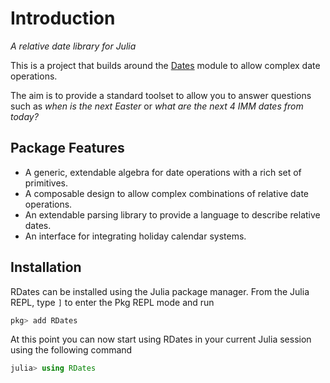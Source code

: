 # Introduction

*A relative date library for Julia*

This is a project that builds around the [Dates](https://docs.julialang.org/en/v1/stdlib/Dates/) module to allow complex date operations.  

The aim is to provide a standard toolset to allow you to answer questions such as *when is the next Easter* or *what are the next 4 IMM dates from today?*

## Package Features ##
- A generic, extendable algebra for date operations with a rich set of primitives.
- A composable design to allow complex combinations of relative date operations.
- An extendable parsing library to provide a language to describe relative dates.
- An interface for integrating holiday calendar systems.

## Installation

RDates can be installed using the Julia package manager. From the Julia REPL, type `]` to enter the Pkg REPL mode and run
```julia
pkg> add RDates
```

At this point you can now start using RDates in your current Julia session using the following command
```julia
julia> using RDates
```
